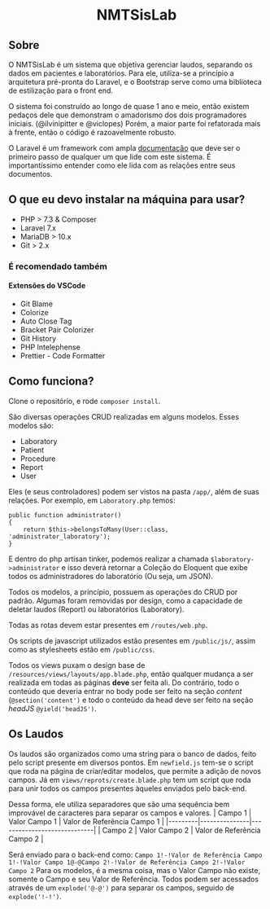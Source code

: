 <h1 align="center">NMTSisLab</h1>

## Sobre
O NMTSisLab é um sistema que objetiva gerenciar laudos, separando os dados em pacientes e laboratórios. Para ele, utiliza-se a princípio a arquitetura pré-pronta do Laravel, e o Bootstrap serve como uma biblioteca de estilização para o front end. 

O sistema foi construído ao longo de quase 1 ano e meio, então existem pedaços dele que demonstram o amadorismo dos dois programadores iniciais. (@ilvinipitter e @viclopes) Porém, a maior parte foi refatorada mais à frente, então o código é razoavelmente robusto.

O Laravel é um framework com ampla [documentação](https://laravel.com/docs) que deve ser o primeiro passo de qualquer um que lide com este sistema. É importantíssimo entender como ele lida com as relações entre seus documentos.

## O que eu devo instalar na máquina para usar?
* PHP > 7.3 & Composer
* Laravel 7.x
* MariaDB > 10.x
* Git > 2.x

### É recomendado também
#### Extensões do VSCode
* Git Blame
* Colorize
* Auto Close Tag
* Bracket Pair Colorizer
* Git History
* PHP Intelephense
* Prettier - Code Formatter

## Como funciona?
Clone o repositório, e rode `composer install`.

São diversas operações CRUD realizadas em alguns modelos. Esses modelos são:
* Laboratory
* Patient
* Procedure
* Report
* User

Eles (e seus controladores) podem ser vistos na pasta `/app/`, além de suas relações. 
Por exemplo, em `Laboratory.php` temos:
```
public function administrator()
{
    return $this->belongsToMany(User::class, 'administrator_laboratory');
}
```

E dentro do php artisan tinker, podemos realizar a chamada `$laboratory->administrator` e isso deverá retornar a Coleção do Eloquent que exibe todos os administradores do laboratório (Ou seja, um JSON).

Todos os modelos, a princípio, possuem as operações do CRUD por padrão. Algumas foram removidas por design, como a capacidade de deletar laudos (Report) ou laboratórios (Laboratory).

Todas as rotas devem estar presentes em `/routes/web.php`.

Os scripts de javascript utilizados estão presentes em `/public/js/`, assim como as stylesheets estão em `/public/css`.

Todos os views puxam o design base de `/resources/views/layouts/app.blade.php`, então qualquer mudança a ser realizada em todas as páginas **deve** ser feita ali. Do contrário, todo o conteúdo que deveria entrar no body pode ser feito na seção *content* (`@section('content')` e todo o conteúdo da head deve ser feito na seção *headJS* `@yield('headJS')`.

## Os Laudos
Os laudos são organizados como uma string para o banco de dados, feito pelo script presente em diversos pontos. Em `newfield.js` tem-se o script que roda na página de criar/editar modelos, que permite a adição de novos campos. Já em `views/reprots/create.blade.php` tem um script que roda para unir todos os campos presentes àqueles enviados pelo back-end.

Dessa forma, ele utiliza separadores que são uma sequência bem improvável de caracteres para separar os campos e valores.
| Campo 1 | Valor Campo 1 | Valor de Referência Campo 1 |
|---------|---------------|-----------------------------|
| Campo 2 | Valor Campo 2 | Valor de Referência Campo 2 |

Será enviado para o back-end como:
`Campo 1!-!Valor de Referência Campo 1!-!Valor Campo 1@-@Campo 2!-!Valor de Referência Campo 2!-!Valor Campo 2`
Para os modelos, é a mesma coisa, mas o Valor Campo não existe, somente o Campo e seu Valor de Referência. Todos podem ser acessados através de um `explode('@-@')` para separar os campos, seguido de `explode('!-!')`.
